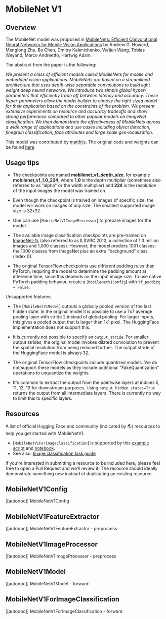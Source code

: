 <!--Copyright 2022 The HuggingFace Team. All rights reserved.

Licensed under the Apache License, Version 2.0 (the "License"); you may not use this file except in compliance with
the License. You may obtain a copy of the License at

http://www.apache.org/licenses/LICENSE-2.0

Unless required by applicable law or agreed to in writing, software distributed under the License is distributed on
an "AS IS" BASIS, WITHOUT WARRANTIES OR CONDITIONS OF ANY KIND, either express or implied. See the License for the
specific language governing permissions and limitations under the License.

⚠️ Note that this file is in Markdown but contain specific syntax for our doc-builder (similar to MDX) that may not be
rendered properly in your Markdown viewer.

-->

# MobileNet V1

## Overview

The MobileNet model was proposed in [MobileNets: Efficient Convolutional Neural Networks for Mobile Vision Applications](https://arxiv.org/abs/1704.04861) by Andrew G. Howard, Menglong Zhu, Bo Chen, Dmitry Kalenichenko, Weijun Wang, Tobias Weyand, Marco Andreetto, Hartwig Adam.

The abstract from the paper is the following:

*We present a class of efficient models called MobileNets for mobile and embedded vision applications. MobileNets are based on a streamlined architecture that uses depth-wise separable convolutions to build light weight deep neural networks. We introduce two simple global hyper-parameters that efficiently trade off between latency and accuracy. These hyper-parameters allow the model builder to choose the right sized model for their application based on the constraints of the problem. We present extensive experiments on resource and accuracy tradeoffs and show strong performance compared to other popular models on ImageNet classification. We then demonstrate the effectiveness of MobileNets across a wide range of applications and use cases including object detection, finegrain classification, face attributes and large scale geo-localization.*

This model was contributed by [matthijs](https://huggingface.co/Matthijs). The original code and weights can be found [here](https://github.com/tensorflow/models/blob/master/research/slim/nets/mobilenet_v1.md).

## Usage tips

- The checkpoints are named **mobilenet\_v1\_*depth*\_*size***, for example **mobilenet\_v1\_1.0\_224**, where **1.0** is the depth multiplier (sometimes also referred to as "alpha" or the width multiplier) and **224** is the resolution of the input images the model was trained on.

- Even though the checkpoint is trained on images of specific size, the model will work on images of any size. The smallest supported image size is 32x32.

- One can use [`MobileNetV1ImageProcessor`] to prepare images for the model.

- The available image classification checkpoints are pre-trained on [ImageNet-1k](https://huggingface.co/datasets/imagenet-1k) (also referred to as ILSVRC 2012, a collection of 1.3 million images and 1,000 classes). However, the model predicts 1001 classes: the 1000 classes from ImageNet plus an extra “background” class (index 0).

- The original TensorFlow checkpoints use different padding rules than PyTorch, requiring the model to determine the padding amount at inference time, since this depends on the input image size. To use native PyTorch padding behavior, create a [`MobileNetV1Config`] with `tf_padding = False`.

Unsupported features:

- The [`MobileNetV1Model`] outputs a globally pooled version of the last hidden state. In the original model it is possible to use a 7x7 average pooling layer with stride 2 instead of global pooling. For larger inputs, this gives a pooled output that is larger than 1x1 pixel. The HuggingFace implementation does not support this.

- It is currently not possible to specify an `output_stride`. For smaller output strides, the original model invokes dilated convolution to prevent the spatial resolution from being reduced further. The output stride of the HuggingFace model is always 32.

- The original TensorFlow checkpoints include quantized models. We do not support these models as they include additional "FakeQuantization" operations to unquantize the weights.

- It's common to extract the output from the pointwise layers at indices 5, 11, 12, 13 for downstream purposes. Using `output_hidden_states=True` returns the output from all intermediate layers. There is currently no way to limit this to specific layers.

## Resources

A list of official Hugging Face and community (indicated by 🌎) resources to help you get started with MobileNetV1.

<PipelineTag pipeline="image-classification"/>

- [`MobileNetV1ForImageClassification`] is supported by this [example script](https://github.com/huggingface/transformers/tree/main/examples/pytorch/image-classification) and [notebook](https://colab.research.google.com/github/huggingface/notebooks/blob/main/examples/image_classification.ipynb).
- See also: [Image classification task guide](../tasks/image_classification)

If you're interested in submitting a resource to be included here, please feel free to open a Pull Request and we'll review it! The resource should ideally demonstrate something new instead of duplicating an existing resource.

## MobileNetV1Config

[[autodoc]] MobileNetV1Config

## MobileNetV1FeatureExtractor

[[autodoc]] MobileNetV1FeatureExtractor
    - preprocess

## MobileNetV1ImageProcessor

[[autodoc]] MobileNetV1ImageProcessor
    - preprocess

## MobileNetV1Model

[[autodoc]] MobileNetV1Model
    - forward

## MobileNetV1ForImageClassification

[[autodoc]] MobileNetV1ForImageClassification
    - forward
